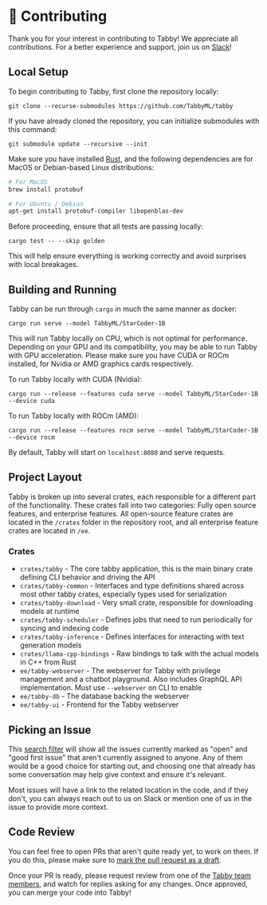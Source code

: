 # 🤝 Contributing

Thank you for your interest in contributing to Tabby! We appreciate all contributions. For a better experience and support, join us on [Slack](https://links.tabbyml.com/join-slack)!

## Local Setup

To begin contributing to Tabby, first clone the repository locally:

```
git clone --recurse-submodules https://github.com/TabbyML/tabby
```

If you have already cloned the repository, you can initialize submodules with this command:

```
git submodule update --recursive --init
```

Make sure you have installed [Rust](https://www.rust-lang.org/learn/get-started), and the following dependencies are for MacOS or Debian-based Linux distributions:

```bash
# For MacOS
brew install protobuf

# For Ubuntu / Debian
apt-get install protobuf-compiler libopenblas-dev
```

Before proceeding, ensure that all tests are passing locally:

```
cargo test -- --skip golden
```

This will help ensure everything is working correctly and avoid surprises with local breakages.

## Building and Running

Tabby can be run through `cargo` in much the same manner as docker:

```
cargo run serve --model TabbyML/StarCoder-1B
```

This will run Tabby locally on CPU, which is not optimal for performance. Depending on your GPU and its compatibility, you may be able to run Tabby with GPU acceleration. Please make sure you have CUDA or ROCm installed, for Nvidia or AMD graphics cards respectively.

To run Tabby locally with CUDA (Nvidia):

```
cargo run --release --features cuda serve --model TabbyML/StarCoder-1B --device cuda
```

To run Tabby locally with ROCm (AMD):

```
cargo run --release --features rocm serve --model TabbyML/StarCoder-1B --device rocm
```

By default, Tabby will start on `localhost:8080` and serve requests.

## Project Layout

Tabby is broken up into several crates, each responsible for a different part of the functionality. These crates fall into two categories: Fully open source features, and enterprise features. All open-source feature crates are located in the `/crates` folder in the repository root, and all enterprise feature crates are located in `/ee`.

### Crates
- `crates/tabby` - The core tabby application, this is the main binary crate defining CLI behavior and driving the API
- `crates/tabby-common` - Interfaces and type definitions shared across most other tabby crates, especially types used for serialization
- `crates/tabby-download` - Very small crate, responsible for downloading models at runtime
- `crates/tabby-scheduler` - Defines jobs that need to run periodically for syncing and indexing code
- `crates/tabby-inference` - Defines interfaces for interacting with text generation models
- `crates/llama-cpp-bindings` - Raw bindings to talk with the actual models in C++ from Rust
- `ee/tabby-webserver` - The webserver for Tabby with privilege management and a chatbot playground. Also includes GraphQL API implementation. Must use `--webserver` on CLI to enable
- `ee/tabby-db` - The database backing the webserver
- `ee/tabby-ui` - Frontend for the Tabby webserver

## Picking an Issue

This [search filter](https://github.com/TabbyML/tabby/issues?q=is%3Aissue+is%3Aopen+label%3A%22good+first+issue%22+no%3Aassignee) will show all the issues currently marked as "open" and "good first issue" that aren't currently assigned to anyone.
Any of them would be a good choice for starting out, and choosing one that already has some conversation may help give context and ensure it's relevant.

Most issues will have a link to the related location in the code, and if they don't, you can always reach out to us on Slack or mention one of us in the issue to provide more context.

## Code Review

You can feel free to open PRs that aren't quite ready yet, to work on them. If you do this, please make sure to [mark the pull request as a draft](https://docs.github.com/en/pull-requests/collaborating-with-pull-requests/proposing-changes-to-your-work-with-pull-requests/changing-the-stage-of-a-pull-request).

Once your PR is ready, please request review from one of the [Tabby team members](https://github.com/orgs/TabbyML/people), and watch for replies asking for any changes. Once approved, you can merge your code into Tabby!
